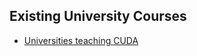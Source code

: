 ## Existing University Courses
- [Universities teaching CUDA](https://developer.nvidia.com/educators/existing-courses)
